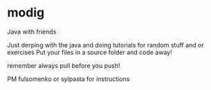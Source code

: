 # modig
Java with friends

Just derping with the java and doing tutorials for random stuff and or exercises
Put your files in a source folder and code away!

remember always pull before you push!

PM fulsomenko or sylpasta for instructions